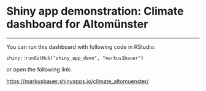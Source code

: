 # Shiny app demonstration: Climate dashboard for Altomünster

***

You can run this dashboard with following code in RStudio:

`shiny::runGitHub("shiny_app_demo", "markus1bauer")`

or open the following link:

https://markusbauer.shinyapps.io/climate_altomuenster/
